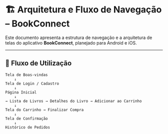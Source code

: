 # 🏗️ Arquitetura e Fluxo de Navegação – BookConnect

Este documento apresenta a estrutura de navegação e a arquitetura de telas do aplicativo **BookConnect**, planejado para Android e iOS.

---

## 🔄 Fluxo de Utilização

```plaintext
Tela de Boas-vindas
    ↓
Tela de Login / Cadastro
    ↓
Página Inicial
    ↓
→ Lista de Livros → Detalhes do Livro → Adicionar ao Carrinho
    ↓
Tela do Carrinho → Finalizar Compra
    ↓
Tela de Confirmação
    ↓
Histórico de Pedidos

